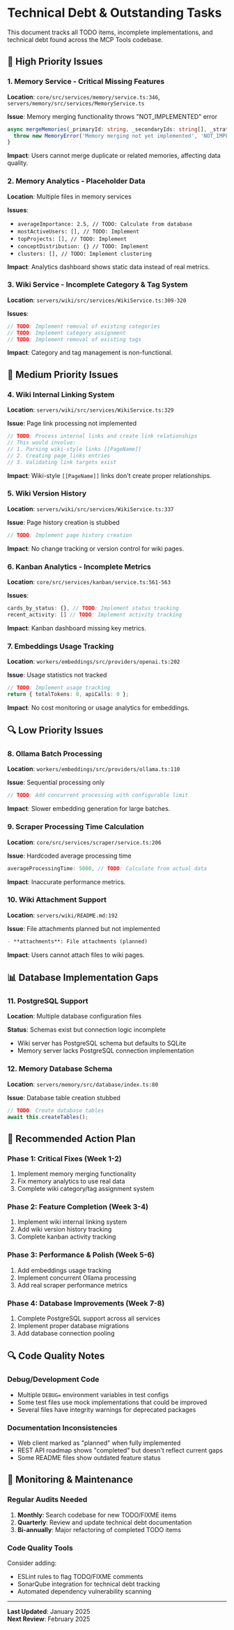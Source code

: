 # Technical Debt & Outstanding Tasks

This document tracks all TODO items, incomplete implementations, and technical debt found across the MCP Tools codebase.

## 🚨 **High Priority Issues**

### **1. Memory Service - Critical Missing Features**
**Location**: `core/src/services/memory/service.ts:346`, `servers/memory/src/services/MemoryService.ts`

**Issue**: Memory merging functionality throws "NOT_IMPLEMENTED" error
```typescript
async mergeMemories(_primaryId: string, _secondaryIds: string[], _strategy: string): Promise<MemoryNode> {
  throw new MemoryError('Memory merging not yet implemented', 'NOT_IMPLEMENTED', 501);
}
```

**Impact**: Users cannot merge duplicate or related memories, affecting data quality.

### **2. Memory Analytics - Placeholder Data**
**Location**: Multiple files in memory services

**Issues**:
- `averageImportance: 2.5, // TODO: Calculate from database`
- `mostActiveUsers: [], // TODO: Implement`
- `topProjects: [], // TODO: Implement` 
- `conceptDistribution: {} // TODO: Implement`
- `clusters: [], // TODO: Implement clustering`

**Impact**: Analytics dashboard shows static data instead of real metrics.

### **3. Wiki Service - Incomplete Category & Tag System**
**Location**: `servers/wiki/src/services/WikiService.ts:309-320`

**Issues**:
```typescript
// TODO: Implement removal of existing categories
// TODO: Implement category assignment  
// TODO: Implement removal of existing tags
```

**Impact**: Category and tag management is non-functional.

## 🔧 **Medium Priority Issues**

### **4. Wiki Internal Linking System**
**Location**: `servers/wiki/src/services/WikiService.ts:329`

**Issue**: Page link processing not implemented
```typescript
// TODO: Process internal links and create link relationships
// This would involve:
// 1. Parsing wiki-style links [[PageName]]
// 2. Creating page_links entries
// 3. Validating link targets exist
```

**Impact**: Wiki-style `[[PageName]]` links don't create proper relationships.

### **5. Wiki Version History**
**Location**: `servers/wiki/src/services/WikiService.ts:337`

**Issue**: Page history creation is stubbed
```typescript
// TODO: Implement page history creation
```

**Impact**: No change tracking or version control for wiki pages.

### **6. Kanban Analytics - Incomplete Metrics**
**Location**: `core/src/services/kanban/service.ts:561-563`

**Issues**:
```typescript
cards_by_status: {}, // TODO: Implement status tracking
recent_activity: [] // TODO: Implement activity tracking
```

**Impact**: Kanban dashboard missing key metrics.

### **7. Embeddings Usage Tracking**
**Location**: `workers/embeddings/src/providers/openai.ts:202`

**Issue**: Usage statistics not tracked
```typescript
// TODO: Implement usage tracking
return { totalTokens: 0, apiCalls: 0 };
```

**Impact**: No cost monitoring or usage analytics for embeddings.

## 🔍 **Low Priority Issues**

### **8. Ollama Batch Processing**
**Location**: `workers/embeddings/src/providers/ollama.ts:110`

**Issue**: Sequential processing only
```typescript
// TODO: Add concurrent processing with configurable limit
```

**Impact**: Slower embedding generation for large batches.

### **9. Scraper Processing Time Calculation**
**Location**: `core/src/services/scraper/service.ts:206`

**Issue**: Hardcoded average processing time
```typescript
averageProcessingTime: 5000, // TODO: Calculate from actual data
```

**Impact**: Inaccurate performance metrics.

### **10. Wiki Attachment Support**
**Location**: `servers/wiki/README.md:192`

**Issue**: File attachments planned but not implemented
```markdown
- **attachments**: File attachments (planned)
```

**Impact**: Users cannot attach files to wiki pages.

## 📊 **Database Implementation Gaps**

### **11. PostgreSQL Support**
**Location**: Multiple database configuration files

**Status**: Schemas exist but connection logic incomplete
- Wiki server has PostgreSQL schema but defaults to SQLite
- Memory server lacks PostgreSQL connection implementation

### **12. Memory Database Schema**
**Location**: `servers/memory/src/database/index.ts:80`

**Issue**: Database table creation stubbed
```typescript
// TODO: Create database tables
await this.createTables();
```

## 🎯 **Recommended Action Plan**

### **Phase 1: Critical Fixes (Week 1-2)**
1. Implement memory merging functionality
2. Fix memory analytics to use real data
3. Complete wiki category/tag assignment system

### **Phase 2: Feature Completion (Week 3-4)** 
1. Implement wiki internal linking system
2. Add wiki version history tracking
3. Complete kanban activity tracking

### **Phase 3: Performance & Polish (Week 5-6)**
1. Add embeddings usage tracking
2. Implement concurrent Ollama processing
3. Add real scraper performance metrics

### **Phase 4: Database Improvements (Week 7-8)**
1. Complete PostgreSQL support across all services
2. Implement proper database migrations
3. Add database connection pooling

## 🔍 **Code Quality Notes**

### **Debug/Development Code**
- Multiple `DEBUG=` environment variables in test configs
- Some test files use mock implementations that could be improved
- Several files have integrity warnings for deprecated packages

### **Documentation Inconsistencies**
- Web client marked as "planned" when fully implemented
- REST API roadmap shows "completed" but doesn't reflect current gaps
- Some README files show outdated feature status

## 📝 **Monitoring & Maintenance**

### **Regular Audits Needed**
1. **Monthly**: Search codebase for new TODO/FIXME items
2. **Quarterly**: Review and update technical debt documentation
3. **Bi-annually**: Major refactoring of completed TODO items

### **Code Quality Tools**
Consider adding:
- ESLint rules to flag TODO/FIXME comments
- SonarQube integration for technical debt tracking
- Automated dependency vulnerability scanning

---

**Last Updated**: January 2025  
**Next Review**: February 2025